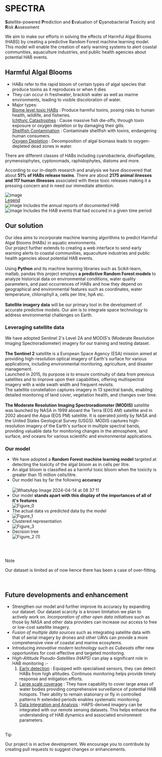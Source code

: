 # SPECTRA
**S**atellite-powered **P**rediction and **E**valuation of **C**yanobacterial **T**oxicity and **R**isk **A**ssessment
<br/>

We aim to make our efforts in solving the effects of Harmful Algal Blooms (HABS) by creating a predictive Random Forest machine learning model. This model will enable the creation of early warning systems to alert coastal communities, aquaculture industries, and public health agencies about potential HAB events.
<br/>
## Harmful Algal Blooms
- HABs refer to the rapid bloom of certain types of algal species that produce toxins as it reproduces or when it dies <br/>
- They can occur in freshwater, brackish water as well as marine environments, leading to visible discoloration of water.<br/>
- Major types:<br/>
<ins>Biome level toxic HABs</ins> : Produce harmful toxins, posing risks to human health, wildlife, and fisheries.<br/>
<ins>Ichthyic Catastrophes</ins> : Cause massive fish die-offs, through toxin exposure or oxygen depletion or by damaging their gills.<br/>
<ins>Shellfish Contamination</ins> : Contaminate shellfish with toxins, endangering human consumers.<br/>
<ins>Oxygen Depletion</ins> : Decomposition of algal biomass leads to oxygen-depleted dead zones in water.<br/>

There are different classes of HABs including cyanobacteria, dinoflagellate, prymensiophytes, cyptonomads, raphidophytes, diatoms and more. <br/>

According to our in-depth research and analysis we have discovered that about **51% of HABs release toxins**. There are about **2175 animal ilnesses and 117 human illnesses** associated with these toxic releases making it a pressing concern and in need our immediate attention. <br/>


![image](https://github.com/sanjana-vivek/SPECTRA/assets/126575036/93ba1dbf-b146-4b15-81c0-5cc40f9c41eb)  <br/>
<ins>Legend </ins> <br/>
![image](https://github.com/sanjana-vivek/SPECTRA/assets/126575036/7b477635-e719-4df4-9d70-eb779cbbbf39)   Includes the annual reports of documented HAB<br/>
![image](https://github.com/sanjana-vivek/SPECTRA/assets/126575036/42c6fdcf-e3b8-40d8-81a2-9d158ca780ad)   Includes the HAB events that had occured in a given time period<br/>



## Our solution 
Our idea aims to incorporate machine learning algorithms to predict Harmful Algal Blooms (HABs) in aquatic environments. <br/>
Our project further extends to creating a web interface to send early warning alerts to coastal communities, aquaculture industries and public health agencies about potential HAB events. <br/><br/>
Using **Python** and its machine learning libraries such as Scikit-learn, matlab, pandas this project employs **a predictive Random Forest models** to analyze historical data on environmental conditions, water quality parameters, and past occurrences of HABs and how they depend on geographical and environmental features such as coordinates,  water temperature, chlorophyll a, cells per litre, hpA etc. <br/><br/>
**Satellite imagery data** will be our primary tool in the development of accurate predictive models. Our aim is to integrate space technology to address environmental challenges on Earth. <br/>

### Leveraging satellite data
We have adopted Sentinel 2's Level 2A and MODIS's (Moderate Resolution Imaging Spectroradiometer) imagery for our training and testing dataset. <br/><br/>
**The Sentinel 2** satellite is a European Space Agency (ESA) mission aimed at providing high-resolution optical imagery of Earth's surface for various applications, including environmental monitoring, agriculture, and disaster management.<br/> Launched in 2015, its purpose is to ensure continuity of data from previous satellites and to improve upon their capabilities, offering multispectral imagery with a wide swath width and frequent revisits.<br/> The satellite constellation captures imagery in 13 spectral bands, enabling detailed monitoring of land cover, vegetation health, and changes over time. <br/><br/>
**The Moderate Resolution Imaging Spectroradiometer (MODIS)** satellite was launched by NASA in 1999 aboard the Terra (EOS AM) satellite and in 2002 aboard the Aqua (EOS PM) satellite. It is operated jointly by NASA and the United States Geological Survey (USGS). MODIS captures high-resolution imagery of the Earth's surface in multiple spectral bands, providing valuable data for monitoring changes in the atmosphere, land surface, and oceans for various scientific and environmental applications.

### Our model 
- We have adopted a **Random Forest machine learning model** targeted at detecting the toxicity of the algal bloom as in cells per litre. <br/>
- An algal bloom is classified as a harmful toxic bloom when the toxicity is greater than 15 million cells/litre. <br/>
- Our model has by far the following **accuracy** <br/> <br/>
  ![WhatsApp Image 2024-04-14 at 08 37 11](https://github.com/sanjana-vivek/SPECTRA/assets/126575036/22c6ec62-966f-4bcf-9bee-cdb60ec10a86) <br/>
- Our model **stands apart with this display of the importances of all of it's features** <br/>
  ![Figure_0](https://github.com/sanjana-vivek/SPECTRA/assets/126575036/255562b3-a16b-4fc3-bc08-ceb5864f80bb) <br/>
- The actual data vs predicted data by the model <br/>
![Figure_1](https://github.com/sanjana-vivek/SPECTRA/assets/126575036/392e5d9b-3408-4f48-af77-5e0c3b41114e) <br/>
- Clustered representation <br/>
![Figure_3](https://github.com/sanjana-vivek/SPECTRA/assets/126575036/c10d139c-938b-4354-adcf-deadc55c3b92)
- Decision tree <br/>
![Figure_2 (1)](https://github.com/sanjana-vivek/SPECTRA/assets/126575036/b07030af-50d7-461f-9580-d777dfc9ea17)

<br/> <br/> 
> [!NOTE]  
> Our dataset is limited as of now hence there has been a case of over-fitting. 
<br/>

## Future developments and enhancement
- Strengthen our model and further improve its accuracy by expanding our dataset. Our dataset scarcity is a known limitation we plan to actively work on. *Incorporation of other open data initiatives* such as those by NASA and other data providers can increase our access to free or low-cost satellite imagery. <br/>
- *Fusion of multiple data sources* such as integrating satellite data with that of aerial imagery by drones and other UAVs can provide a more comprehensive view of coastal and marine ecosytems.<br/>
- Introducing *innovative modern technology such as Cubesats* offer new opportunities for cost-effective and targeted monitoring.<br/>
- *High-Altitude Pseudo-Satellites (HAPS)* can play a significant role in HAB monitoring :-<br/>
  1. <ins>Early detection</ins>  : Equipped with specialised sensors, they can detect HABs from high altitudes. Continuos monitoring helps provide timely response and mitigation efforts.<br/>
  2. <ins>Large scale coverage</ins> : They have capability to cover large areas of water bodies providing comprehensive surveillance of potential HAB hotspots. Their ability to remain stationary or fly in controlled patterns fr extended periods enables systematic monitoring.<br/>
  3. <ins>Data Integration and Analysis</ins> : HAPS-derived imagery can be integrated with our remote sensing datasets. This helps enhance the understanding of HAB dynamics and associated environment parameters. 
 <br/><br/>

 > [!TIP]
> Our project is in active development. We encourage you to contribute by creating pull requests to suggest changes or enhancements.

